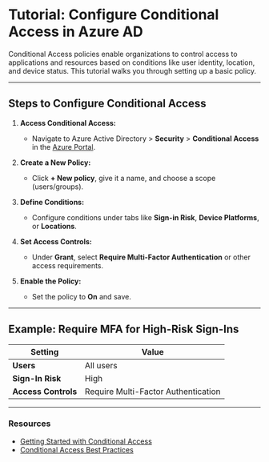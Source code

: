 # Tutorial: Configure Conditional Access in Azure AD

Conditional Access policies enable organizations to control access to applications and resources based on conditions like user identity, location, and device status. This tutorial walks you through setting up a basic policy.

---

## Steps to Configure Conditional Access
1. **Access Conditional Access:**
   - Navigate to Azure Active Directory > **Security** > **Conditional Access** in the [Azure Portal](https://portal.azure.com).

2. **Create a New Policy:**
   - Click **+ New policy**, give it a name, and choose a scope (users/groups).

3. **Define Conditions:**
   - Configure conditions under tabs like **Sign-in Risk**, **Device Platforms**, or **Locations**.

4. **Set Access Controls:**
   - Under **Grant**, select **Require Multi-Factor Authentication** or other access requirements.

5. **Enable the Policy:**
   - Set the policy to **On** and save.

---

## Example: Require MFA for High-Risk Sign-Ins
| Setting               | Value                                      |
|-----------------------|--------------------------------------------|
| **Users**             | All users                                 |
| **Sign-In Risk**      | High                                      |
| **Access Controls**   | Require Multi-Factor Authentication       |

---

### Resources
- [Getting Started with Conditional Access](https://learn.microsoft.com/entra/identity/conditional-access/?WT.mc_id=%3Fwt.mc_id%3Dstudentamb_260352)
- [Conditional Access Best Practices](https://learn.microsoft.com/azure/architecture/guide/security/conditional-access-design?WT.mc_id=%3Fwt.mc_id%3Dstudentamb_260352)

